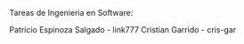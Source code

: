 Tareas de Ingenieria en Software:


Patricio Espinoza Salgado - link777
Cristian Garrido - cris-gar
